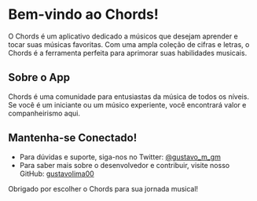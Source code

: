 # Bem-vindo ao Chords!

O Chords é um aplicativo dedicado a músicos que desejam aprender e tocar suas músicas favoritas. Com uma ampla coleção de cifras e letras, o Chords é a ferramenta perfeita para aprimorar suas habilidades musicais.

## Sobre o App

Chords é uma comunidade para entusiastas da música de todos os níveis. Se você é um iniciante ou um músico experiente, você encontrará valor e companheirismo aqui.

## Mantenha-se Conectado!

- Para dúvidas e suporte, siga-nos no Twitter: [@gustavo_m_gm](https://twitter.com/gustavo_m_gm)
- Para saber mais sobre o desenvolvedor e contribuir, visite nosso GitHub: [gustavolima00](https://github.com/gustavolima00)

Obrigado por escolher o Chords para sua jornada musical!
